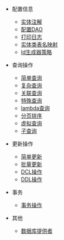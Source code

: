 - 配置信息

  - [实体注解](/zh-cn/config/annotation.md)
  - [配置DAO](/zh-cn/config/configuration.md)
  - [打印日志](/zh-cn/config/log.md)
  - [实体类表名映射](/zh-cn/config/mapping.md)
  - [Id生成器策略](/zh-cn/config/idStrategy.md)
  
- 查询操作

  - [简单查询](/zh-cn/select/simple.md)
  - [复杂查询](/zh-cn/select/complex.md)
  - [关联查询](/zh-cn/select/joinTable.md)
  - [特殊查询](/zh-cn/select/special.md)
  - [lambda查询](/zh-cn/select/lambda.md)
  - [分页排序](/zh-cn/select/page.md)
  - [虚拟查询](/zh-cn/select/virtual.md)
  - [子查询](/zh-cn/select/subquery.md)

- 更新操作

  - [简单更新](/zh-cn/operate/simple.md)
  - [批量更新](/zh-cn/operate/batch.md)
  - [DCL操作](/zh-cn/operate/dcl.md)
  - [DDL操作](/zh-cn/operate/ddl.md)
  
- 事务

  - [事务操作](/zh-cn/transaction/transaction.md)

- 其他

  - [数据库提供者](/zh-cn/util/databaseProvider.md)
  
